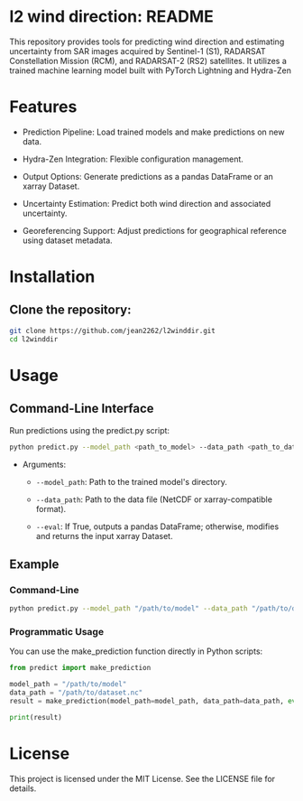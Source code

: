 # l2 wind direction: README

This repository provides tools for predicting wind direction and estimating uncertainty from SAR images acquired by Sentinel-1 (S1), RADARSAT Constellation Mission (RCM), and RADARSAT-2 (RS2) satellites. It utilizes a trained machine learning model built with PyTorch Lightning and Hydra-Zen

# Features

- Prediction Pipeline: Load trained models and make predictions on new data.

- Hydra-Zen Integration: Flexible configuration management.

- Output Options: Generate predictions as a pandas DataFrame or an xarray Dataset.

- Uncertainty Estimation: Predict both wind direction and associated uncertainty.

- Georeferencing Support: Adjust predictions for geographical reference using dataset metadata.

# Installation

## Clone the repository:
```bash
git clone https://github.com/jean2262/l2winddir.git
cd l2winddir
```

# Usage

## Command-Line Interface

Run predictions using the predict.py script:

```bash
python predict.py --model_path <path_to_model> --data_path <path_to_data> --eval <True/False>
```

- Arguments:

    - ```--model_path```: Path to the trained model's directory.

    - ```--data_path```: Path to the data file (NetCDF or xarray-compatible format).

    - ```--eval```: If True, outputs a pandas DataFrame; otherwise, modifies and returns the input xarray Dataset.

## Example

### Command-Line
```bash
python predict.py --model_path "/path/to/model" --data_path "/path/to/dataset.nc" --eval True
```

### Programmatic Usage

You can use the make_prediction function directly in Python scripts:
```python
from predict import make_prediction

model_path = "/path/to/model"
data_path = "/path/to/dataset.nc"
result = make_prediction(model_path=model_path, data_path=data_path, eval=True)

print(result)
```

# License

This project is licensed under the MIT License. See the LICENSE file for details.
